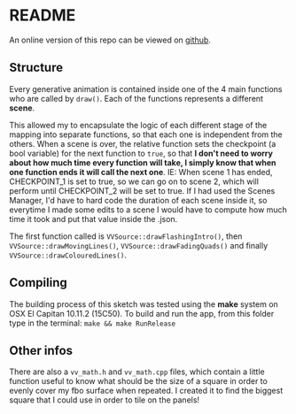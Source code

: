 # README

An online version of this repo can be viewed on [github](https://github.com/VVZen/MACA/tree/master/end-1-term-projects/wcc/of_wcc1_project_term).

Structure
---------
Every generative animation is contained inside one of the 4 main functions who are called by `draw()`. Each of the functions represents a different **scene**.

 This allowed my to encapsulate the logic of each different stage of the mapping into separate functions, so that each one is independent from the others.
When a scene is over, the relative function sets the checkpoint (a bool variable) for the next function to `true`, so that **I don't need to worry about how much time every function will take, I simply know that when one function ends it will call the next one**.
IE: When scene 1 has ended, CHECKPOINT_1 is set to true, so we can go on to scene 2, which will perform until CHECKPOINT_2 will be set to true.
If I had used the Scenes Manager, I'd have to hard code the duration of each scene inside it, so everytime I made some edits to a scene I would have to compute how much time it took and put that value inside the .json.

The first function called is `VVSource::drawFlashingIntro()`, then `VVSource::drawMovingLines()`, `VVSource::drawFadingQuads()` and finally `VVSource::drawColouredLines()`.

Compiling
---------
The building process of this sketch was tested using the **make** system on OSX El Capitan 10.11.2 (15C50).
To build and run the app, from this folder type in the terminal:
```make && make RunRelease```

Other infos
--------
There are also a `vv_math.h` and `vv_math.cpp` files, which contain a little function useful to know what should be the size of a square in order to evenly cover my fbo surface when repeated. I created it to find the biggest square that I could use in order to tile on the panels!